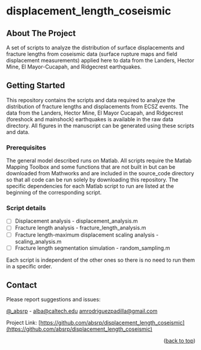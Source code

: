 # displacement_length_coseismic

<!-- Improved compatibility of back to top link: See: https://github.com/othneildrew/Best-README-Template/pull/73 -->
<a name="readme-top"></a>
<!--
*** Thanks for checking out the Best-README-Template. If you have a suggestion
*** that would make this better, please fork the repo and create a pull request
*** or simply open an issue with the tag "enhancement".
*** Don't forget to give the project a star!
*** Thanks again! Now go create something AMAZING! :D
-->


<!-- ABOUT THE PROJECT -->
## About The Project

A set of scripts to analyze the distribution of surface displacements and fracture lengths from coseismic data (surface rupture maps and field displacement measurements) applied here to data from the Landers, Hector Mine, El Mayor-Cucapah, and Ridgecrest earthquakes. 

<!-- GETTING STARTED -->
## Getting Started

This repository contains the scripts and data required to analyze the distribution of fracture lengths and displacements from ECSZ events.
The data from the Landers, Hector Mine, El Mayor Cucapah, and Ridgecrest (foreshock and mainshock) earthquakes is available in the raw data directory. All figures in the manuscript can be generated using these scripts and data. 

### Prerequisites

The general model described runs on Matlab. All scripts require the Matlab Mapping Toolbox and some functions that are not built in but can be downloaded from Mathworks and are included in the source_code directory so that all code can be run solely by downloading this repository. The specific dependencies for each Matlab script to run are listed at the beginning of the corresponding script. 


<!-- ROADMAP -->
### Script details

- [ ] Displacement analysis - displacement_analysis.m
- [ ] Fracture length analysis - fracture_length_analysis.m 
- [ ] Fracture length-maximum displacement scaling analysis - scaling_analysis.m
- [ ] Fracture length segmentation simulation - random_sampling.m

Each script is independent of the other ones so there is no need to run them in a specific order.

<!-- CONTACT -->
## Contact

Please report suggestions and issues:

[@_absrp](https://twitter.com/_absrp) - alba@caltech.edu amrodriguezpadilla@gmail.com

Project Link: [https://github.com/absrp/displacement_length_coseismic](https://github.com/absrp/displacement_length_coseismic)

<p align="right">(<a href="#readme-top">back to top</a>)</p>





